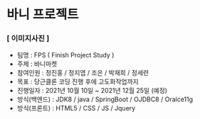 # 바니 프로젝트

### [ 이미지사진 ]


- 팀명        : FPS ( Finish Project Study )
- 주제        : 바니마켓
- 참여인원 : 정진홍 / 정지엽 / 조은 / 박재희 / 정세련
- 목표        :  당근클론 코딩 진행 후에 고도화작업까지
- 진행일자 : 2021년 10월 10일   ~   2021년 12월 25일 (예정)
- 방식(백엔드) : JDK8 / java / SpringBoot / OJDBC8 / Oralce11g
- 방식(프론트) : HTML5 / CSS / JS / Jquery  
                 


